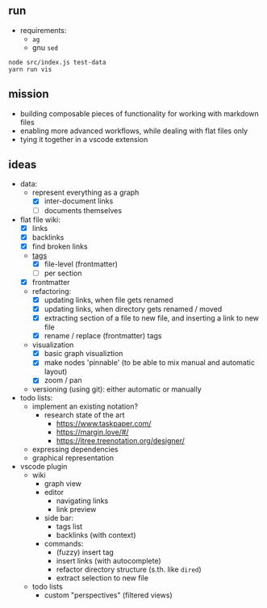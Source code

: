 ## run

- requirements:
    - `ag`
    - gnu `sed`

```
node src/index.js test-data
yarn run vis
```


## mission
- building composable pieces of functionality for working with markdown files
- enabling more advanced workflows, while dealing with flat files only
- tying it together in a vscode extension


## ideas
- data:
    - represent everything as a graph
        - [x] inter-document links
        - [ ] documents themselves
- flat file wiki:
    - [x] links
    - [x] backlinks
    - [x] find broken links
    - [tags](https://github.com/freder/md/issues/3)
	    - [x] file-level (frontmatter)
	    - [ ] per section
    - [x] frontmatter
    - refactoring:
        - [x] updating links, when file gets renamed
        - [x] updating links, when directory gets renamed / moved
        - [x] extracting section of a file to new file, and inserting a link to new file
        - [x] rename / replace (frontmatter) tags
    - visualization
        - [x] basic graph visualiztion
        - [x] make nodes 'pinnable' (to be able to mix manual and automatic layout)
        - [x] zoom / pan
    - versioning (using git): either automatic or manually
- todo lists:
    - implement an existing notation?
        - research state of the art
            - https://www.taskpaper.com/
            - https://margin.love/#/
            - https://jtree.treenotation.org/designer/
    - expressing dependencies
    - graphical representation
- vscode plugin
    - wiki
        - graph view
        - editor
            - navigating links
            - link preview
        - side bar:
            - tags list
            - backlinks (with context)
        - commands:
            - (fuzzy) insert tag
            - insert links (with autocomplete)
            - refactor directory structure (s.th. like `dired`)
            - extract selection to new file
    - todo lists
        - custom "perspectives" (filtered views)
